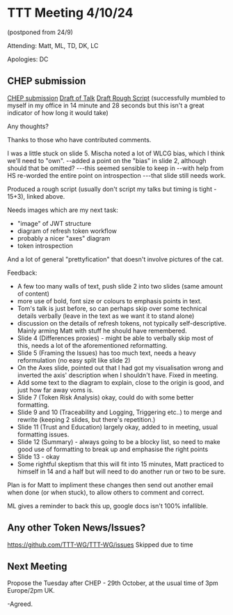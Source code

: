 TTT Meeting 4/10/24
===
(postponed from 24/9)

Attending: Matt, ML, TD, DK, LC

Apologies: DC

CHEP submission
---
[CHEP submission](https://indico.cern.ch/event/1338689/contributions/6010998/)
[Draft of Talk](https://docs.google.com/presentation/d/11tCaODjauThG4EWPg4y4kQ1XkK6XgMdSTB_PxlULE9o/edit?usp=sharing)
[Draft Rough Script](https://docs.google.com/document/d/1eDpF20clCrXFGxU3v8ZYyrBm8UYvsqH9GHUyZr1OcPM/edit?usp=sharing)
(successfully mumbled to myself in my office in 14 minute and 28 seconds but this isn't a great indicator of how long it would take)

Any thoughts?

Thanks to those who have contributed comments.

I was a little stuck on slide 5. Mischa noted a lot of WLCG bias, which I think we'll need to "own".
--added a point on the "bias" in slide 2, although should that be omitted?
---this seemed sensible to keep in
--with help from HS re-worded the entire point on introspection
---that slide still needs work.

Produced a rough script (usually don't script my talks but timing is tight - 15+3), linked above.

Needs images which are my next task:
* "image" of JWT structure
* diagram of refresh token workflow
* probably a nicer "axes" diagram
* token introspection


And a lot of general "prettyfication" that doesn't involve pictures of the cat.


Feedback:
- A few too many walls of text, push slide 2 into two slides (same amount of content)
- more use of bold, font size or colours to emphasis points in text.
- Tom's talk is just before, so can perhaps skip over some technical details verbally (leave in the text as we want it to stand alone)
- discussion on the details of refresh tokens, not typically self-descriptive. Mainly arming Matt with stuff he should have remembered.
- Slide 4 (Differences proxies) - might be able to verbally skip most of this, needs a lot of the aforementioned reformatting.
- Slide 5 (Framing the Issues) has too much text, needs a heavy reformulation (no easy split like slide 2)
- On the Axes slide, pointed out that I had got my visualisation wrong and inverted the axis' description when I shouldn't have. Fixed in meeting.
- Add some text to the diagram to explain, close to the origin is good, and just how far away voms is.
- Slide 7 (Token Risk Analysis) okay, could do with some better formatting.
- Slide 9 and 10 (Traceability and Logging, Triggering etc..) to merge and rewrite (keeping 2 slides, but there's repetition.)
- Slide 11 (Trust and Education) largely okay, added to in meeting, usual formatting issues.
- Slide 12 (Summary) - always going to be a blocky list, so need to make good use of formatting to break up and emphasise the right points
- Slide 13 - okay
- Some rightful skeptism that this will fit into 15 minutes, Matt practiced to himself in 14 and a half but will need to do another run or two to be sure.

Plan is for Matt to impliment these changes then send out another email when done (or when stuck), to allow others to comment and correct. 

ML gives a reminder to back this up, google docs isn't 100% infallible.

Any other Token News/Issues?
---
https://github.com/TTT-WG/TTT-WG/issues
Skipped due to time

Next Meeting
---
Propose the Tuesday after CHEP - 29th October, at the usual time of 3pm Europe/2pm UK.

-Agreed.

